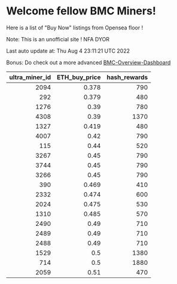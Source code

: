 # Welcome fellow BMC Miners!
Here is a list of "Buy Now" listings from Opensea floor !

Note: This is an unofficial site ! NFA DYOR

Last auto update at: Thu Aug  4 23:11:21 UTC 2022

Bonus: Do check out a more advanced [BMC-Overview-Dashboard](https://dune.com/defifunk/BMC-Overview-Dashboard)


|   ultra_miner_id |   ETH_buy_price |   hash_rewards |
|-----------------:|----------------:|---------------:|
|             2094 |           0.378 |            790 |
|              292 |           0.379 |            480 |
|             1276 |           0.39  |            780 |
|             4308 |           0.39  |           1370 |
|             1327 |           0.419 |            480 |
|             4007 |           0.42  |            790 |
|              115 |           0.44  |            520 |
|             3267 |           0.45  |            790 |
|             3744 |           0.45  |            790 |
|             3266 |           0.45  |            790 |
|              390 |           0.469 |            410 |
|             2332 |           0.474 |            600 |
|             2024 |           0.475 |            530 |
|             1310 |           0.485 |            570 |
|             2490 |           0.49  |            710 |
|             2489 |           0.49  |            710 |
|             2488 |           0.49  |            710 |
|             1529 |           0.5   |           1380 |
|              714 |           0.5   |           1880 |
|             2059 |           0.51  |            470 |